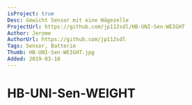```yaml
---
isProject: true
Desc: Gewicht Sensor mit eine Wägezelle
ProjectUrl: https://github.com/jp112sdl/HB-UNI-Sen-WEIGHT
Author: Jerome
AuthorUrl: https://github.com/jp112sdl
Tags: Sensor, Batterie
Thumb: HB-UNI-Sen-WEIGHT.jpg
Added: 2019-03-18
---
```


# HB-UNI-Sen-WEIGHT